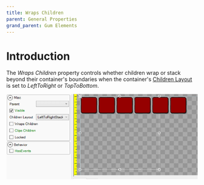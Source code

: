 ```yaml
---
title: Wraps Children
parent: General Properties
grand_parent: Gum Elements
---
```


# Introduction

The _Wraps Children_ property controls whether children wrap or stack beyond their container's boundaries when the container's [Children Layout](https://github.com/KallDrexx/gum-docs-temp/tree/34f8cf390aa0e8acda804733eaad97a22b8c533b/pages/gum%20elements/general%20properties/Children%20Layout/README.md) is set to _LeftToRight_ or _TopToBottom_.

![](../../.gitbook/assets/WrapsChildren.gif)

